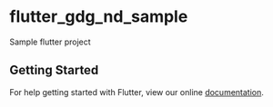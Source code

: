 # flutter_gdg_nd_sample

Sample flutter project

## Getting Started

For help getting started with Flutter, view our online
[documentation](https://flutter.io/).
